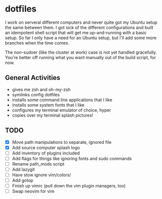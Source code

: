 # dotfiles

I work on serveral different computers and never quite got my Ubuntu setup the same
between them. I got sick of the different configurations and built an idempotent
shell script that will get me up-and-running with a basic setup. So far I only have
a need for an Ubuntu setup, but I'll add some more branches when the time comes.

The non-sudoer (like the cluster at work) case is not yet handled gracefully. You're 
better off running what you want manually out of the build script, for now. 

General Activities
------------------
* gives me zsh and oh-my-zsh
* symlinks config dotfiles
* installs some command line applications that I like
* installs some system fonts that I like
* configures my terminal emulator of choice, hyper
* copies over my terminal splash pictures!

## TODO
- [X]  Move path manipulations to separate, ignored file
- [X]  Add source computer splash logo
- [ ]  Add inventory of plugins included
- [ ]  Add flags for things like ignoring fonts and sudo commands
- [ ]  Rename path_mods script
- [ ]  Add lazygit
- [ ]  Have stow ignore vim/colors/
- [ ]  Add gotop
- [ ]  Finish up vimrc (pull down the vim plugin managers, too)
- [ ]  Swap neovim for vim
